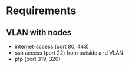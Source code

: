 # Requirements

## VLAN with nodes

- internet-access (port 80, 443)
- ssh access (port 22) from outside and VLAN
- ptp (port 319, 320)

